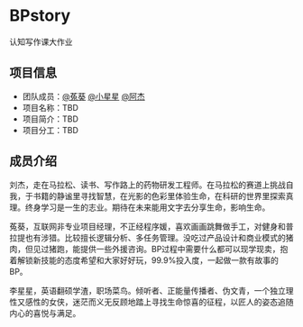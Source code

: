 # BPstory
认知写作课大作业

## 项目信息
* 团队成员：[@菟葵](https://github.com/Mina-yy) [@小星星](https://github.com/lucy201703) [@阿杰](https://github.com/jason2960)
* 项目名称：TBD
* 项目简介：TBD
* 项目分工：TBD


## 成员介绍

刘杰，走在马拉松、读书、写作路上的药物研发工程师。在马拉松的赛道上挑战自我，于书籍的静谧里寻找智慧，在光影的色彩里体验生命，在科研的世界里探索真理。终身学习是一生的志业。期待在未来能用文字去分享生命，影响生命。

菟葵，互联网非专业项目经理，不正经程序媛，喜欢画画跳舞做手工，对健身和普拉提也有涉猎。比较擅长逻辑分析、多任务管理。没吃过产品设计和商业模式的猪肉，但见过猪跑，能提供一些外援咨询。BP过程中需要什么都可以现学现卖，抱着解锁新技能的态度希望和大家好好玩，99.9%投入度，一起做一款有故事的BP。

李星星，英语翻硕学渣，职场菜鸟。倾听者、正能量传播者、伪文青，一个独立理性又感性的女侠，迷茫而义无反顾地踏上寻找生命惊喜的征程，以匠人的姿态追随内心的喜悦与满足。
